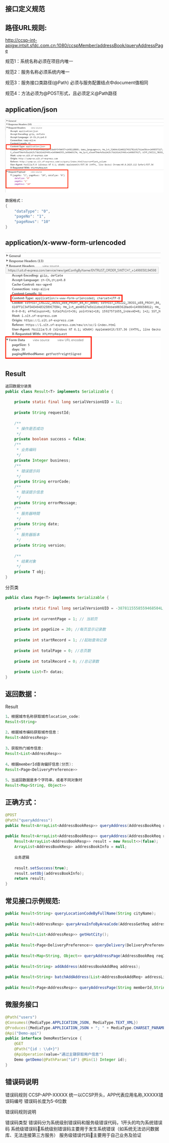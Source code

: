 ## 接口定义规范

## 路径URL规则:

<http://ccsp-int-apigw.intsit.sfdc.com.cn:1080/ccspMember/addressBook/queryAddressPage>

规范1：系统名称必须在项目内唯一

规范2：服务名称必须系统内唯一

规范3：服务接口类路径(@Path) 必须与服务配置结点中document值相同

规范4：方法必须为@POST形式，且必须定义@Path路径

## application/json

![1547099107536](assets/1547099107536.png)

```java
数据格式：
{
    "dataType": "0",
    "pageNo": "1",
    "pageRows": "10"
}

```

## application/x-www-form-urlencoded

![1547092111381](assets/1547092111381.png)

## Result

```java
返回数据分装类
public class Result<T> implements Serializable {

    private static final long serialVersionUID = 1L;

    private String requestId;

    /**
     * 操作是否成功
     */
    private boolean success = false;
    /**
     * 业务编码
     */
    private Integer business;
    /**
     * 错误提示码
     */
    private String errorCode;
    /**
     * 错误提示信息
     */
    private String errorMessage;
    /**
     * 服务器時間
     */
    private String date;
    /**
     * 服务器版本
     */
    private String version;

    /**
     * 结果对象
     */
    private T obj;
}

```

分页类

```java
public class Page<T> implements Serializable {

    private static final long serialVersionUID = -3878115558559468504L;

    private int currentPage = 1; // 当前页

    private int pageSize = 20; //每页显示记录数

    private int startRecord = 1; //起始查询记录

    private int totalPage = 0; //总页数

    private int totalRecord = 0; //总记录数

    private List<T> datas;
}

```

##  返回数据：

Result<T>

```java
1、根据城市名称获取城市location_code:
Result<String>

2、根据城市编码获取城市信息：
Result<AddressResp>

3、获取热门城市信息:
Result<List<AddressResp>>

4、根据memberId查询偏好信息(分页):
Result<Page<DeliveryPreference>>

5、当返回数据是多个字符串，或者不同对象时
Result<Map<String, Object>>

```

## 正确方式：

```java
@POST
@Path("queryAddress")
public Result<ArrayList<AddressBookResp>> queryAddress(AddressBookReq reqInfo);

public Result<ArrayList<AddressBookResp>> queryAddress(AddressBookReq reqInfo) {
    Result<ArrayList<AddressBookResp>> result = new Result<>(false);
    ArrayList<AddressBookResp> addressBookInfo = null;
   
    业务逻辑

    result.setSuccess(true);
    result.setObj(addressBookInfo);
    return result;
}
```

## 常见接口示例规范:

```java
public Result<String> queryLocationCodeByFullName(String cityName);

public Result<AddressResp> queryAreaInfoByAreaCode(AddressGetReq addressGetReq);

public Result<List<AddressResp>> getHotCity();

public Result<Page<DeliveryPreference>> queryDelivery(DeliveryPreferenceReq deliveryPreferenceReq);

public Result<Map<String, Object>> queryAddressPage(AddressBookReq reqInfo);

public Result<String> addAddress(AddressBookAddReq address);

public Result<String> batchAddAddress(List<AddressBookAddReq> addressList);

public Result<Page<AddressResp>> queryAddressPage(String memberId,String currentPage,String pageSize);

```

## 微服务接口

```java
@Path("users")
@Consumes({MediaType.APPLICATION_JSON, MediaType.TEXT_XML})
@Produces({MediaType.APPLICATION_JSON + "; " + MediaType.CHARSET_PARAMETER + "=UTF-8", MediaType.TEXT_XML + "; " + MediaType.CHARSET_PARAMETER + "=UTF-8"})
@Api("Demo-api")
public interface DemoRestService {
    @GET
    @Path("{id : \\d+}")
    @ApiOperation(value="通过主键获取用户信息")
    Demo getDemo(@PathParam("id") @Min(1) Integer id);
}
```


## 错误码说明

错误码规则
CCSP-APP-XXXXX
统一以CCSP开头，APP代表应用名称,XXXXX错误码编号 错误码长度为5-6位数

错误码规则说明


错误码类型
错误码分为系统级别错误码和服务级错误代码，1开头的均为系统错误码
系统级错误码系统级别错误码主要用于发生系统错误（如系统无法访问数据库、无法连接第三方服务）
服务级错误代码主要用于自己业务及验证

